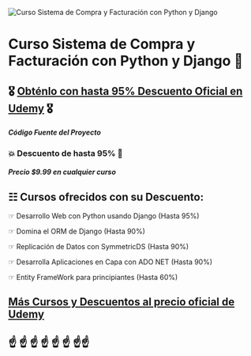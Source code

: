 ![Curso Sistema de Compra y Facturación con Python y Django](https://external-content.duckduckgo.com/iu/?u=https%3A%2F%2Fwww.facturacion-e.net%2Fwp-content%2Fuploads%2F2018%2F04%2FFacturaci%25C3%25B3n-Electr%25C3%25B3nica-Icono-1024x1024.png&f=1&nofb=1&ipt=5f1463b4b89f7008e08318e5d02dea0c87aa3c2fd0bfa2bac8d56fbc9d85134e&ipo=images)
# Curso Sistema de Compra y Facturación con Python y Django 🐍 
##  🎖️ [Obténlo con hasta 95% Descuento Oficial en Udemy](https://www.udemy.com/course/sistema-de-compra-y-facturacion-con-python-usando-django/?referralCode=EDA7FC277025EB39FBB8)  🎖️

##### Código Fuente del Proyecto

### 💥 Descuento de hasta 95% 💓
##### Precio $9.99 en cualquier curso

## ☷ Cursos ofrecidos con su Descuento:

☞ Desarrollo Web con Python usando Django (Hasta 95%)

☞ Domina el ORM de Django (Hasta 90%)

☞ Replicación de Datos con SymmetricDS (Hasta 90%)

☞ Desarrolla Aplicaciones en Capa con ADO NET (Hasta 90%)

☞ Entity FrameWork para principiantes (Hasta 60%)

##  [Más Cursos y Descuentos al precio oficial de Udemy](https://mailchi.mp/1fc9a9e05a5c/debs-8-cursos-oficial) 

## ☝ ☝ ☝ ☝ ☝ ☝ ☝☝
